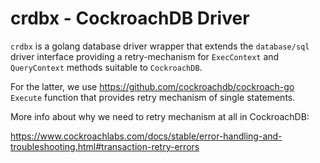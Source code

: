 # crdbx - CockroachDB Driver

`crdbx` is a golang database driver wrapper that extends the  `database/sql` driver interface providing a 
retry-mechanism for `ExecContext` and `QueryContext` methods suitable to `CockroachDB`.

For the latter, we use https://github.com/cockroachdb/cockroach-go `Execute` function that provides retry mechanism 
of single statements.

More info about why we need to retry mechanism at all in CockroachDB:

https://www.cockroachlabs.com/docs/stable/error-handling-and-troubleshooting.html#transaction-retry-errors